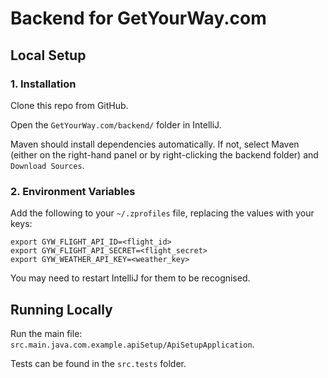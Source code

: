 # Backend for GetYourWay.com

## Local Setup

### 1. Installation

Clone this repo from GitHub.

Open the `GetYourWay.com/backend/` folder in IntelliJ.

Maven should install dependencies automatically.
If not, select Maven (either on the right-hand panel or by right-clicking the backend folder)
and `Download Sources`.

### 2. Environment Variables

Add the following to your `~/.zprofiles` file, replacing the values with your keys:

```text
export GYW_FLIGHT_API_ID=<flight_id>
export GYW_FLIGHT_API_SECRET=<flight_secret>
export GYW_WEATHER_API_KEY=<weather_key>
```

You may need to restart IntelliJ for them to be recognised.


## Running Locally

Run the main file: `src.main.java.com.example.apiSetup/ApiSetupApplication`.

Tests can be found in the `src.tests` folder.
